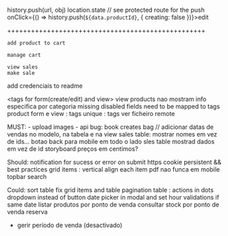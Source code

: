 
history.push(url, obj)
location.state
// see protected route for the push  onClick={() => history.push(`${data.productId}`, { creating: false })}>edit</Button>

++++++++++++++++++++++++++++++++++++++++++++++++++



	add product to cart

	manage cart

	view sales
	make sale

add credenciais to readme

<tags for form(create/edit) and view>
view products nao mostram info especifica por categoria <same reason below>
missing disabled fields need to be mapped to tags 
product form e view : tags unique : tags ver ficheiro remote

MUST:
	- upload images
	- api bug: book creates bag
// adicionar datas de vendas no modelo, na tabela e na view
sales table: mostrar nomes em vez de ids...
botao back para mobile em todo o lado
sles table mostrad dados em vez de id
storyboard
preços em centimos?

Should:
	notification for sucess or error on submit
https
cookie persistent && best practices
grid items : vertical align each item
pdf nao funca em mobile
topbar
search



Could:
sort table fix
grid items and table pagination
table : actions in dots dropdown instead of button
date picker in modal and set hour validations if same date
listar produtos por ponto de venda
consultar stock por ponto de venda
reserva
- gerir período de venda (desactivado)